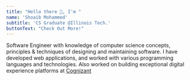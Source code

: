 ```yaml
---
title: "Hello there 👋, I'm "
name: 'Shoaib Mohammed'
subtitle: 'CS Graduate @Illinois Tech.'
buttonText: "Check Out More!"
---
```


Software Engineer with knowledge of computer science concepts, principles & techniques of designing and maintaining software. I have developed web applications, and worked with various programming languages and technologies. Also worked on building exceptional digital experience platforms at [Cognizant](https://www.cognizant.com/)